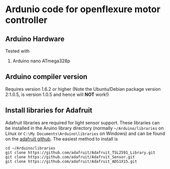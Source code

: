 # Ardunio code for openflexure motor controller

## Arduino Hardware
Tested with
1. Arduino nano ATmega328p

## Arduino compiler version
Requires version 1.6.2 or higher
(Note the Ubuntu/Debian package version 2:1.0.5, is version 1.0.5 and hence will **NOT** work!)

## Install libraries for Adafruit
Adafruit libraries are required for light sensor support. These libraries can be installed in the Aruino library directory (normally `~/Arduino/libraries` on Linux or `C:\My Documents\Arduino\libraries` on Windows) and can be found on the [adafruit github](https://github.com/adafruit).
The easiest method to install is

	cd ~/Arduino/libraries
	git clone https://github.com/adafruit/Adafruit_TSL2591_Library.git
	git clone https://github.com/adafruit/Adafruit_Sensor.git
	git clone https://github.com/adafruit/Adafruit_ADS1X15.git

